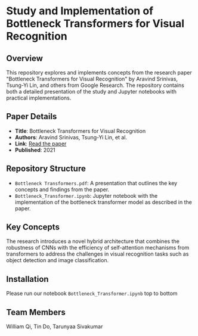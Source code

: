 # Study and Implementation of Bottleneck Transformers for Visual Recognition

## Overview
This repository explores and implements concepts from the research paper "Bottleneck Transformers for Visual Recognition" by Aravind Srinivas, Tsung-Yi Lin, and others from Google Research. The repository contains both a detailed presentation of the study and Jupyter notebooks with practical implementations.

## Paper Details
- **Title**: Bottleneck Transformers for Visual Recognition
- **Authors**: Aravind Srinivas, Tsung-Yi Lin, et al.
- **Link**: [Read the paper](https://arxiv.org/pdf/2101.11605)
- **Published**: 2021

## Repository Structure
- `Bottleneck Transformers.pdf`: A presentation that outlines the key concepts and findings from the paper.
- `Bottleneck_Transformer.ipynb`: Jupyter notebook with the implementation of the bottleneck transformer model as described in the paper.

## Key Concepts
The research introduces a novel hybrid architecture that combines the robustness of CNNs with the efficiency of self-attention mechanisms from transformers to address the challenges in visual recognition tasks such as object detection and image classification.

## Installation
Please run our notebook `Bottleneck_Transformer.ipynb` top to bottom

## Team Members
William Qi, Tin Do, Tarunyaa Sivakumar
